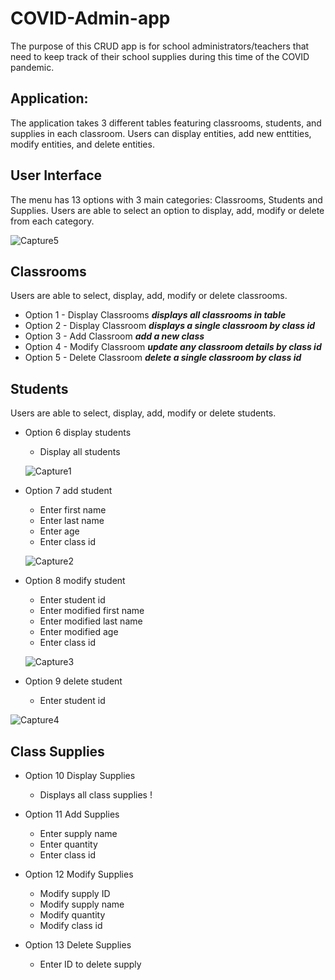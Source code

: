 # COVID-Admin-app
The purpose of this CRUD app is for school administrators/teachers that need to keep track of their school supplies during this time of the COVID pandemic.

## Application:
The application takes 3 different tables featuring classrooms, students, and supplies in each classroom. Users can display entities, add new enttities, modify entities, and delete entities.

## User Interface
The menu has 13 options with 3 main categories: Classrooms, Students and Supplies. Users are able to select an option to display, add, modify or delete from each category.

![Capture5](https://user-images.githubusercontent.com/69730667/98485119-3bcb6900-21d1-11eb-9e25-b6c05f9c329e.PNG)

## Classrooms
Users are able to select, display, add, modify or delete classrooms. 
* Option 1 - Display Classrooms
 ***displays all classrooms in table***
* Option 2 - Display Classroom
 ***displays a single classroom by class id***
* Option 3 - Add Classroom
 ***add a new class***
* Option 4 - Modify Classroom
 ***update any classroom details by class id***
* Option 5 - Delete Classroom
 ***delete a single classroom by class id***

## Students
Users are able to select, display, add, modify or delete students. 

* Option 6 display students
  * Display all students
  
  ![Capture1](https://user-images.githubusercontent.com/69730667/98485036-d4151e00-21d0-11eb-89ed-3b806bf6e8e2.PNG)

* Option 7 add student
  * Enter first name
  * Enter last name
  * Enter age
  * Enter class id
  
  ![Capture2](https://user-images.githubusercontent.com/69730667/98485063-f60ea080-21d0-11eb-9e3c-901e72b60811.PNG)

* Option 8 modify student
  * Enter student id
  * Enter modified first name
  * Enter modified last name
  * Enter modified age
  * Enter class id
  
  ![Capture3](https://user-images.githubusercontent.com/69730667/98485073-ff980880-21d0-11eb-90d5-f9750fe7d1fb.PNG)

* Option 9 delete student
  * Enter student id 

![Capture4](https://user-images.githubusercontent.com/69730667/98485082-0c1c6100-21d1-11eb-9128-cf49af1c50d3.PNG)

## Class Supplies
* Option 10 Display Supplies
  * Displays all class supplies
 !
 
* Option 11 Add Supplies
  * Enter supply name
  * Enter quantity
  * Enter class id

* Option 12 Modify Supplies
  * Modify supply ID
  * Modify supply name
  * Modify quantity
  * Modify class id

* Option 13 Delete Supplies
  * Enter ID to delete supply
